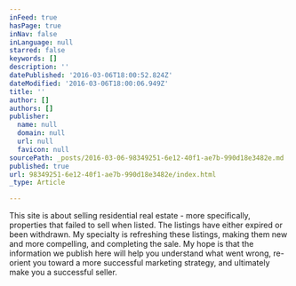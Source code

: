 ```yaml
---
inFeed: true
hasPage: true
inNav: false
inLanguage: null
starred: false
keywords: []
description: ''
datePublished: '2016-03-06T18:00:52.824Z'
dateModified: '2016-03-06T18:00:06.949Z'
title: ''
author: []
authors: []
publisher:
  name: null
  domain: null
  url: null
  favicon: null
sourcePath: _posts/2016-03-06-98349251-6e12-40f1-ae7b-990d18e3482e.md
published: true
url: 98349251-6e12-40f1-ae7b-990d18e3482e/index.html
_type: Article

---
```

This site is about selling residential real estate - more specifically, properties that failed to sell when listed. The listings have either expired or been withdrawn. My specialty is refreshing these listings, making them new and more compelling, and completing the sale. My hope is that the information we publish here will help you understand what went wrong, re-orient you toward a more successful marketing strategy, and ultimately make you a successful seller.
